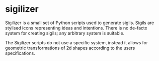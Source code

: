 sigilizer
=========

Sigilizer is a small set of Python scripts used to generate sigils.
Sigils are stylised icons representing ideas and intentions. There is no de-facto system for creating sigils; any arbitrary system is suitable.

The Sigilizer scripts do not use a specific system, instead it allows for geometric transformations of 2d shapes according to the users specifications.
